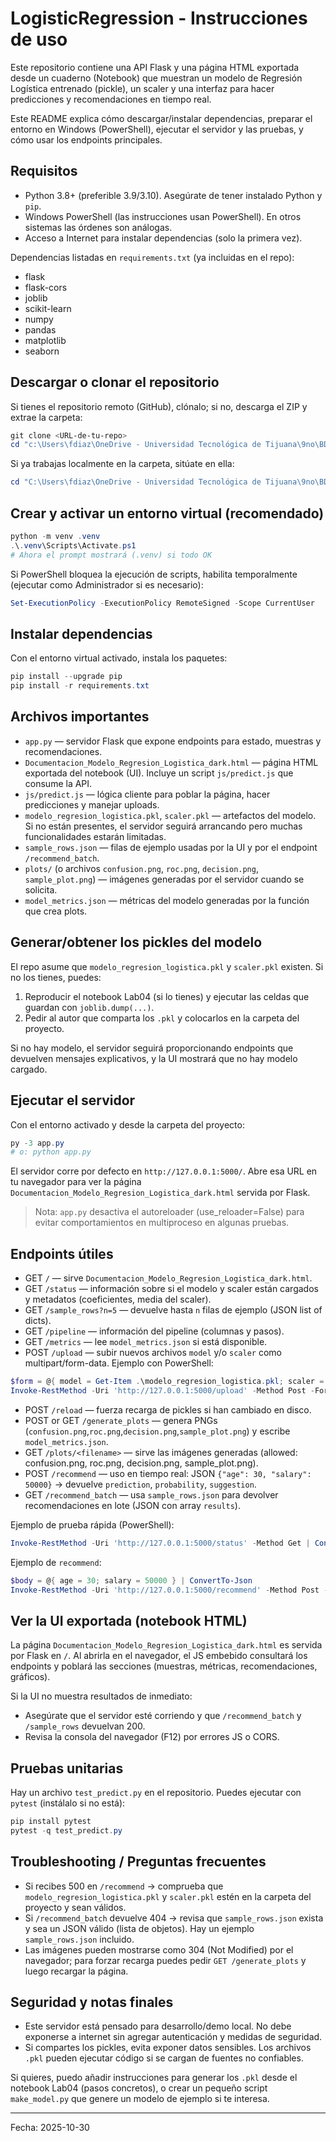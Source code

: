 # LogisticRegression - Instrucciones de uso

Este repositorio contiene una API Flask y una página HTML exportada desde un cuaderno (Notebook) que muestran un modelo de Regresión Logística entrenado (pickle), un scaler y una interfaz para hacer predicciones y recomendaciones en tiempo real.

Este README explica cómo descargar/instalar dependencias, preparar el entorno en Windows (PowerShell), ejecutar el servidor y las pruebas, y cómo usar los endpoints principales.

## Requisitos

- Python 3.8+ (preferible 3.9/3.10). Asegúrate de tener instalado Python y `pip`.
- Windows PowerShell (las instrucciones usan PowerShell). En otros sistemas las órdenes son análogas.
- Acceso a Internet para instalar dependencias (solo la primera vez).

Dependencias listadas en `requirements.txt` (ya incluidas en el repo):

- flask
- flask-cors
- joblib
- scikit-learn
- numpy
- pandas
- matplotlib
- seaborn

## Descargar o clonar el repositorio

Si tienes el repositorio remoto (GitHub), clónalo; si no, descarga el ZIP y extrae la carpeta:

```powershell
git clone <URL-de-tu-repo>
cd "c:\Users\fdiaz\OneDrive - Universidad Tecnológica de Tijuana\9no\BD\LogisticRegression"
```

Si ya trabajas localmente en la carpeta, sitúate en ella:

```powershell
cd "C:\Users\fdiaz\OneDrive - Universidad Tecnológica de Tijuana\9no\BD\LogisticRegression"
```

## Crear y activar un entorno virtual (recomendado)

```powershell
python -m venv .venv
.\.venv\Scripts\Activate.ps1
# Ahora el prompt mostrará (.venv) si todo OK
```

Si PowerShell bloquea la ejecución de scripts, habilita temporalmente (ejecutar como Administrador si es necesario):

```powershell
Set-ExecutionPolicy -ExecutionPolicy RemoteSigned -Scope CurrentUser
```

## Instalar dependencias

Con el entorno virtual activado, instala los paquetes:

```powershell
pip install --upgrade pip
pip install -r requirements.txt
```

## Archivos importantes

- `app.py` — servidor Flask que expone endpoints para estado, muestras y recomendaciones.
- `Documentacion_Modelo_Regresion_Logistica_dark.html` — página HTML exportada del notebook (UI). Incluye un script `js/predict.js` que consume la API.
- `js/predict.js` — lógica cliente para poblar la página, hacer predicciones y manejar uploads.
- `modelo_regresion_logistica.pkl`, `scaler.pkl` — artefactos del modelo. Si no están presentes, el servidor seguirá arrancando pero muchas funcionalidades estarán limitadas.
- `sample_rows.json` — filas de ejemplo usadas por la UI y por el endpoint `/recommend_batch`.
- `plots/` (o archivos `confusion.png`, `roc.png`, `decision.png`, `sample_plot.png`) — imágenes generadas por el servidor cuando se solicita.
- `model_metrics.json` — métricas del modelo generadas por la función que crea plots.

## Generar/obtener los pickles del modelo

El repo asume que `modelo_regresion_logistica.pkl` y `scaler.pkl` existen. Si no los tienes, puedes:

1. Reproducir el notebook Lab04 (si lo tienes) y ejecutar las celdas que guardan con `joblib.dump(...)`.
2. Pedir al autor que comparta los `.pkl` y colocarlos en la carpeta del proyecto.

Si no hay modelo, el servidor seguirá proporcionando endpoints que devuelven mensajes explicativos, y la UI mostrará que no hay modelo cargado.

## Ejecutar el servidor

Con el entorno activado y desde la carpeta del proyecto:

```powershell
py -3 app.py
# o: python app.py
```

El servidor corre por defecto en `http://127.0.0.1:5000/`. Abre esa URL en tu navegador para ver la página `Documentacion_Modelo_Regresion_Logistica_dark.html` servida por Flask.

> Nota: `app.py` desactiva el autoreloader (use_reloader=False) para evitar comportamientos en multiproceso en algunas pruebas.

## Endpoints útiles

- GET `/` — sirve `Documentacion_Modelo_Regresion_Logistica_dark.html`.
- GET `/status` — información sobre si el modelo y scaler están cargados y metadatos (coeficientes, media del scaler).
- GET `/sample_rows?n=5` — devuelve hasta `n` filas de ejemplo (JSON list of dicts).
- GET `/pipeline` — información del pipeline (columnas y pasos).
- GET `/metrics` — lee `model_metrics.json` si está disponible.
- POST `/upload` — subir nuevos archivos `model` y/o `scaler` como multipart/form-data. Ejemplo con PowerShell:

```powershell
$form = @{ model = Get-Item .\modelo_regresion_logistica.pkl; scaler = Get-Item .\scaler.pkl }
Invoke-RestMethod -Uri 'http://127.0.0.1:5000/upload' -Method Post -Form $form
```

- POST `/reload` — fuerza recarga de pickles si han cambiado en disco.
- POST or GET `/generate_plots` — genera PNGs (`confusion.png`,`roc.png`,`decision.png`,`sample_plot.png`) y escribe `model_metrics.json`.
- GET `/plots/<filename>` — sirve las imágenes generadas (allowed: confusion.png, roc.png, decision.png, sample_plot.png).
- POST `/recommend` — uso en tiempo real: JSON `{"age": 30, "salary": 50000}` → devuelve `prediction`, `probability`, `suggestion`.
- GET `/recommend_batch` — usa `sample_rows.json` para devolver recomendaciones en lote (JSON con array `results`).

Ejemplo de prueba rápida (PowerShell):

```powershell
Invoke-RestMethod -Uri 'http://127.0.0.1:5000/status' -Method Get | ConvertTo-Json -Depth 5
```

Ejemplo de `recommend`:

```powershell
$body = @{ age = 30; salary = 50000 } | ConvertTo-Json
Invoke-RestMethod -Uri 'http://127.0.0.1:5000/recommend' -Method Post -Body $body -ContentType 'application/json'
```

## Ver la UI exportada (notebook HTML)

La página `Documentacion_Modelo_Regresion_Logistica_dark.html` es servida por Flask en `/`. Al abrirla en el navegador, el JS embebido consultará los endpoints y poblará las secciones (muestras, métricas, recomendaciones, gráficos).

Si la UI no muestra resultados de inmediato:

- Asegúrate que el servidor esté corriendo y que `/recommend_batch` y `/sample_rows` devuelvan 200.
- Revisa la consola del navegador (F12) por errores JS o CORS.

## Pruebas unitarias

Hay un archivo `test_predict.py` en el repositorio. Puedes ejecutar con `pytest` (instálalo si no está):

```powershell
pip install pytest
pytest -q test_predict.py
```

## Troubleshooting / Preguntas frecuentes

- Si recibes 500 en `/recommend` -> comprueba que `modelo_regresion_logistica.pkl` y `scaler.pkl` estén en la carpeta del proyecto y sean válidos.
- Si `/recommend_batch` devuelve 404 -> revisa que `sample_rows.json` exista y sea un JSON válido (lista de objetos). Hay un ejemplo `sample_rows.json` incluido.
- Las imágenes pueden mostrarse como 304 (Not Modified) por el navegador; para forzar recarga puedes pedir `GET /generate_plots` y luego recargar la página.

## Seguridad y notas finales

- Este servidor está pensado para desarrollo/demo local. No debe exponerse a internet sin agregar autenticación y medidas de seguridad.
- Si compartes los pickles, evita exponer datos sensibles. Los archivos `.pkl` pueden ejecutar código si se cargan de fuentes no confiables.

Si quieres, puedo añadir instrucciones para generar los `.pkl` desde el notebook Lab04 (pasos concretos), o crear un pequeño script `make_model.py` que genere un modelo de ejemplo si te interesa.

---

Fecha: 2025-10-30
